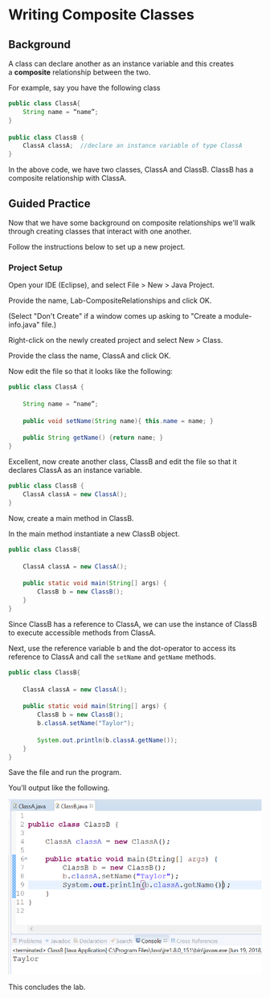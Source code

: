 # Writing Composite Classes

## Background

A class can declare another as an instance variable and this creates a **composite** relationship between the two.

For example, say you have the following class

```java
public class ClassA{
    String name = “name”;
}

public class ClassB {
    ClassA classA;  //declare an instance variable of type ClassA
}
```

In the above code, we have two classes, ClassA and ClassB. ClassB has a composite relationship with ClassA.

## Guided Practice

Now that we have some background on composite relationships we'll walk through creating classes that interact with one another.

Follow the instructions below to set up a new project. 

### Project Setup

Open your IDE (Eclipse), and select File > New > Java Project.

Provide the name, Lab-CompositeRelationships and click OK.

(Select "Don't Create" if a window comes up asking to "Create a module-info.java" file.)

Right-click on the newly created project and select New > Class.

Provide the class the name, ClassA and click OK.

Now edit the file so that it looks like the following:

```java
public class ClassA {

    String name = “name”;

    public void setName(String name){ this.name = name; }

    public String getName() {return name; }
}
```

Excellent, now create another class, ClassB and edit the file so that it declares ClassA as an instance variable.

```java
public class ClassB {
    ClassA classA = new ClassA();
}
```

Now, create a main method in ClassB.  

In the main method instantiate a new ClassB object.

```java
public class ClassB{

    ClassA classA = new ClassA();

    public static void main(String[] args) {
        ClassB b = new ClassB();
    }
}
```

Since ClassB has a reference to ClassA, we can use the instance of ClassB to execute accessible methods from ClassA.

Next, use the reference variable b and the dot-operator to access its reference to ClassA and call the `setName` and `getName` methods.

```java
public class ClassB{

    ClassA classA = new ClassA();

    public static void main(String[] args) {
        ClassB b = new ClassB();
        b.classA.setName("Taylor");
    
        System.out.println(b.classA.getName());
    }
}
```

Save the file and run the program.

You’ll output like the following.

![](images/image-1.png)

This concludes the lab. 